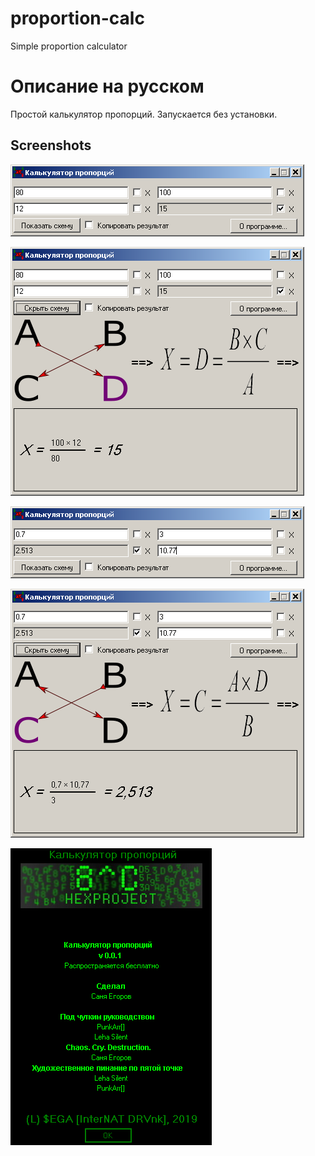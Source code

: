 # proportion-calc
Simple proportion calculator

# Описание на русском
Простой калькулятор пропорций. Запускается без установки.

## Screenshots

![01](/screens/s01.png)

![02](/screens/s02.png)

![03](/screens/s03.png)

![04](/screens/s04.png)

![05](/screens/s05.png)
